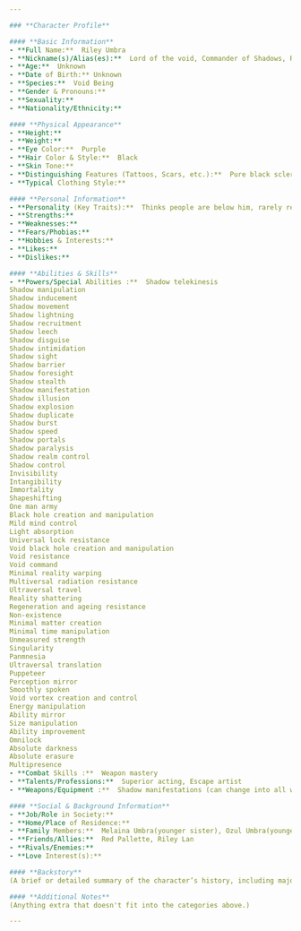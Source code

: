 ```yaml
---

### **Character Profile**  

#### **Basic Information**  
- **Full Name:**  Riley Umbra
- **Nickname(s)/Alias(es):**  Lord of the void, Commander of Shadows, Ruler of Darkness, Shadow
- **Age:**  Unknown
- **Date of Birth:** Unknown 
- **Species:**  Void Being
- **Gender & Pronouns:**  
- **Sexuality:**  
- **Nationality/Ethnicity:**  

#### **Physical Appearance**  
- **Height:**  
- **Weight:**  
- **Eye Color:**  Purple
- **Hair Color & Style:**  Black
- **Skin Tone:**  
- **Distinguishing Features (Tattoos, Scars, etc.):**  Pure black sclera with glowing purple irises and slit pupils
- **Typical Clothing Style:**  

#### **Personal Information**  
- **Personality (Key Traits):**  Thinks people are below him, rarely respects them unless he has deemed them worthy. 
- **Strengths:**  
- **Weaknesses:**  
- **Fears/Phobias:**  
- **Hobbies & Interests:**  
- **Likes:**  
- **Dislikes:**  

#### **Abilities & Skills**  
- **Powers/Special Abilities :**  Shadow telekinesis
Shadow manipulation
Shadow inducement
Shadow movement
Shadow lightning
Shadow recruitment
Shadow leech
Shadow disguise
Shadow intimidation
Shadow sight
Shadow barrier
Shadow foresight
Shadow stealth
Shadow manifestation
Shadow illusion
Shadow explosion
Shadow duplicate
Shadow burst
Shadow speed
Shadow portals
Shadow paralysis 
Shadow realm control
Shadow control
Invisibility
Intangibility
Immortality
Shapeshifting
One man army
Black hole creation and manipulation 
Mild mind control
Light absorption
Universal lock resistance
Void black hole creation and manipulation
Void resistance
Void command
Minimal reality warping
Multiversal radiation resistance 
Ultraversal travel
Reality shattering 
Regeneration and ageing resistance 
Non-existence 
Minimal matter creation
Minimal time manipulation
Unmeasured strength 
Singularity
Panmnesia
Ultraversal translation
Puppeteer
Perception mirror
Smoothly spoken
Void vortex creation and control
Energy manipulation
Ability mirror
Size manipulation
Ability improvement
Omnilock
Absolute darkness
Absolute erasure
Multipresence
- **Combat Skills :**  Weapon mastery
- **Talents/Professions:**  Superior acting, Escape artist
- **Weapons/Equipment :**  Shadow manifestations (can change into all weapon forms), 

#### **Social & Background Information**  
- **Job/Role in Society:**  
- **Home/Place of Residence:**  
- **Family Members:**  Melaina Umbra(younger sister), Ozul Umbra(youngest sibling)
- **Friends/Allies:**  Red Pallette, Riley Lan
- **Rivals/Enemies:**  
- **Love Interest(s):**  

#### **Backstory**  
(A brief or detailed summary of the character’s history, including major life events and how they became who they are.)  

#### **Additional Notes**  
(Anything extra that doesn't fit into the categories above.)  

---
```

